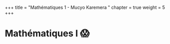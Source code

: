 +++
title = "Mathématiques 1 - Mucyo Karemera "
chapter = true
weight = 5
+++

# Mathématiques I :scream:

<!--lvxh :smile:-->  